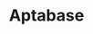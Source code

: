---
git: https://github.com/aptabase/aptabase
logohandle: aptabase
sort: aptabase
title: Aptabase
twitter: https://x.com/aptabase
website: https://aptabase.com/
---